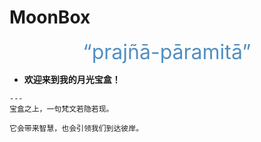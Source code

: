 # MoonBox
<center><font  color= #518FC1 size=6 class="ml3">“prajñā-pāramitā”</font></center>
<script src="https://cdnjs.cloudflare.com/ajax/libs/animejs/2.0.2/anime.min.js"></script>

  

<div class="grid cards" markdown>

-    __欢迎来到我的月光宝盒！__

    ---
    宝盒之上，一句梵文若隐若现。

    它会带来智慧，也会引领我们到达彼岸。
    
</div>


